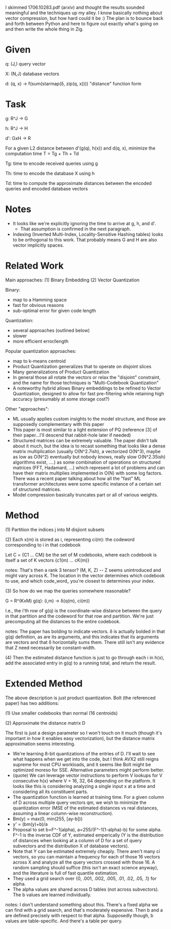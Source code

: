I skimmed 1706.10283.pdf (arxiv) and thought the results sounded meaningful and
the techniques up my alley. I know basically nothing about vector compression,
but how hard could it be :) The plan is to bounce back and forth between Python
and here to figure out exactly what's going on and then write the whole thing
in Zig.

Given
=====

q: (J,)
query vector

X: (N,J)
database vectors

d: (q, x) -> f(sum(starmap(δ, zip(q, x))))
"distance" function form

Task
====

g: R^J -> G

h: R^J -> H

d': GxH -> R

For a given L2 distance between d'(g(q), h(x)) and d(q, x), minimize the
computation time
    T = Tg + Th + Td

Tg: time to encode received queries using g

Th: time to encode the database X using h

Td: time to compute the approximate distances between the encoded queries and
encoded database vectors

Notes
=====

- It looks like we're explicitly ignoring the time to arrive at g, h, and d'.
    - That assumption is confirmed in the next paragraph.
- Indexing (Inverted Multi-Index, Locality-Sensitive Hashing tables) looks to
  be orthogonal to this work. That probably means G and H are also vector
  implicitly spaces.

Related Work
============

Main approaches:
(1) Binary Embedding
(2) Vector Quantization

Binary:
- map to a Hamming space
- fast for obvious reasons
- sub-optimal error for given code length

Quantization:
- several approaches (outlined below)
- slower
- more efficient error/length

Popular quantization approaches:
- map to k-means centroid
- Product Quantization generalizes that to operate on disjoint slices
- Many generalizations of Product Quantization
- In general those all rotate the vectors or relax the "disjoint" constraint,
  and the name for those techniques is "Multi-Codebook Quantization"
- A noteworthy hybrid allows Binary embeddings to be refined to Vector
  Quantization, designed to allow for fast pre-filtering while retaining high
  accuracy (presumably at some storage cost?)

Other "approaches":
- ML usually applies custom insights to the model structure, and those are
  supposedly complementary with this paper
- This paper is most similar to a light extension of PQ (reference [3] of their
  paper...I'll descend that rabbit-hole later if needed)
- Structured matrices can be extremely valuable. The paper didn't talk about it
  much, but the idea is to recast something that looks like a dense matrix
  multiplication (usually O(N^2.7ish), a vectorized O(N^3), maybe as low as
  O(N^2) eventually but nobody knows, really slow O(N^2.35ish) algorithms
  exist, ....) as some combination of operations on structured matrices (FFT,
  Hadamard, ...) which represent a lot of problems and can have their matrix
  multiplies implemented in O(N) with some log factors. There was a recent
  paper talking about how all the "fast" ML transformer architectures were some
  specific instance of a certain set of structured matrices.
- Model compression basically truncates part or all of various weights.

Method
======

(1) Partition the indices j into M disjiont subsets

(2) Each x(m) is stored as i, representing ci(m): the codeword corresponding to
    i in that codebook

Let C = {C1 ... CM} be the set of M codebooks, where each codebook is itself a
set of K vectors {c1(m) ... cK(m)}

notes: That's then a rank 3 tensor? (M, K, Z) -- Z seems unintroduced and might
vary across K. The location in the vector determines which codebook to use, and
which code_word_ you're closest to determines your index.

(3) So how do we map the queries somewhere reasonable?

G = R^(KxM)
g(q): (i,m) -> δ(q(m), ci(m))

I.e., the i'th row of g(q) is the coordinate-wise distance between the query in
that partition and the codeword for that row and partition. We're just
precomputing all the distances to the entire codebook.

notes: The paper has bolding to indicate vectors. δ is actually bolded in that
g(q) definition, as are its arguments, and this indicates that its arguments
are vectors and that δ horizontally sums them. There still isn't any evidence
that Z need necessarily be constant-width.

(4) Then the estimated distance function is just to go through each i in h(x),
add the associated entry in g(q) to a running total, and return the result.

Extended Method
===============

The above description is just product quantization. Bolt (the referenced paper)
has two additions:

(1) Use smaller codebooks than normal (16 centroids)

(2) Approximate the distance matrix D

The first is just a design parameter so I won't touch on it much (though it's
important in how it enables easy vectorization), but the distance matrix
approximation seems interesting.

- We're learning 8-bit quantizations of the entries of D. I'll wait to see what
  happens when we get into the code, but I think AVX2 still reigns supreme for
  most CPU workloads, and it seems like Bolt might be optimized moreso for SSE.
  Alternative parameters might perform better.
- (quote) We can leverage vector instructions to perform V lookups for V consecutive
  h(x) where V = 16, 32, 64 depending on the platform. It looks like this is
  considering analyzing a single input x at a time and considering all its
  constituent parts.
- The quantization function is learned at training time. For a given column of
  D across multiple query vectors qm, we wish to minimize the quantization
  error (MSE of the estimated distances vs real distances, assuming a linear
  column-wise reconstruction).
- Bm(y) = max(0, min(255, [ay-b]))
- y' = (bm(y)+b)/a
- Proposal to set b=F^-1(alpha), a=255/(F^-1(1-alpha)-b) for some alpha. F^-1
  is the inverse CDF of Y, estimated emperically (Y is the distribution of
  distances when looking at a column of D for a set of query subvectors and the
  distribution X of database vectors).
- Note that Y can be estimated extremely cheaply. There aren't many ci vectors,
  so you can maintain a frequency for each of those 16 vectors across X and
  analyze all the query vectors crossed with those 16. A random sampling should
  suffice (this isn't an exact science anyway), and the literature is full of
  fast quantile estimation.
- They used a grid search over {0, .001, .002, .005, .01, .02, .05, .1} for
  alpha.
- The alpha values are shared across D tables (not across subvectors). The b
  values are learned individually.

notes: I don't understand something about this. There's a fixed alpha we can
find with a grid search, and that's moderately expensive. Then b and a are
defined precisely with respect to that alpha. Supposedly though, b values are
table-specific. And there's a table per query.


